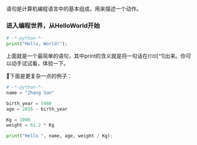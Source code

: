 语句是计算机编程语言中的基本组成，用来描述一个动作。

### 进入编程世界，从HelloWorld开始

```py
# -*-python-*-
print("Hello, World!");
```

上面就是一个最简单的语句，其中print的含义就是将一句话在`打印`[^1]出来。你可以动手试试看，体验一下。

下面是更复杂一点的例子：

```py
# -*-python-*-
name = "Zhang San"

birth_year = 1980
age = 2016 - birth_year

Kg = 1000
weight = 61.2 * Kg

print("Hello ", name, age, weight / Kg);
```



